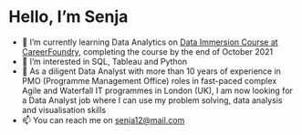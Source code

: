 # <H1> **Hello, I’m Senja**
- 🌱 I’m currently learning Data Analytics on [Data Immersion Course at CareerFoundry](https://careerfoundry.com/), completing the course by the end of October 2021
- 👀 I’m interested in SQL, Tableau and Python
- 🌱 As a diligent Data Analyst with more than 10 years of experience in PMO (Programme Management Office) roles in fast-paced complex Agile and Waterfall IT programmes in London (UK), I am now looking for a Data Analyst job where I can use my problem solving, data analysis and visualisation skills
- 📫 You can reach me on senja12@mail.com 

